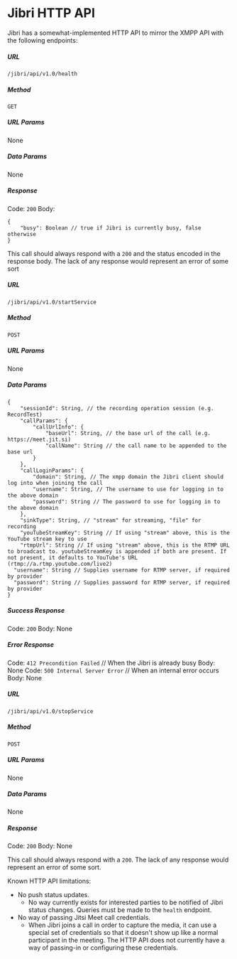 # Jibri HTTP API

Jibri has a somewhat-implemented HTTP API to mirror the XMPP API with the following endpoints:

##### URL
`/jibri/api/v1.0/health`
##### Method
`GET`
##### URL Params
None
##### Data Params
None
##### Response
Code: `200`
Body:
```
{
    "busy": Boolean // true if Jibri is currently busy, false otherwise
}
```
This call should always respond with a `200` and the status encoded in the response body.  The lack of any response would represent an error of some sort


##### URL
`/jibri/api/v1.0/startService`
##### Method
`POST`
##### URL Params
None
##### Data Params
```
{
	"sessionId": String, // the recording operation session (e.g. RecordTest)
	"callParams": {
		"callUrlInfo": {
			"baseUrl": String, // the base url of the call (e.g. https://meet.jit.si)
			"callName": String // the call name to be appended to the base url
		}
	},
	"callLoginParams": {
		"domain": String, // The xmpp domain the Jibri client should log into when joining the call
		"username": String, // The username to use for logging in to the above domain
		"password": String // The password to use for logging in to the above domain
	},
	"sinkType": String, // "stream" for streaming, "file" for recording
	"youTubeStreamKey": String // If using "stream" above, this is the YouTube stream key to use
	"rtmpUrl": String // If using "stream" above, this is the RTMP URL to broadcast to. youtubeStreamKey is appended if both are present. If not present, it defaults to YouTube's URL (rtmp://a.rtmp.youtube.com/live2)
  "username": String // Supplies username for RTMP server, if required by provider
  "password": String // Supplies password for RTMP server, if required by provider
}
```
##### Success Response
Code: `200`
Body: None
##### Error Response
Code: `412 Precondition Failed` // When the Jibri is already busy
Body: None
Code: `500 Internal Server Error` // When an internal error occurs
Body: None

##### URL
`/jibri/api/v1.0/stopService`
##### Method
`POST`
##### URL Params
None
##### Data Params
None
##### Response
Code: `200`
Body: None

This call should always respond with a `200`.  The lack of any response would represent an error of some sort.

Known HTTP API limitations:
* No push status updates.
  * No way currently exists for interested parties to be notified of Jibri status changes.  Queries must be made to the `health` endpoint.
* No way of passing Jitsi Meet call credentials.
  * When Jibri joins a call in order to capture the media, it can use a special set of credentials so that it doesn't show up like a normal participant in the meeting.  The HTTP API does not currently have a way of passing-in or configuring these credentials.

